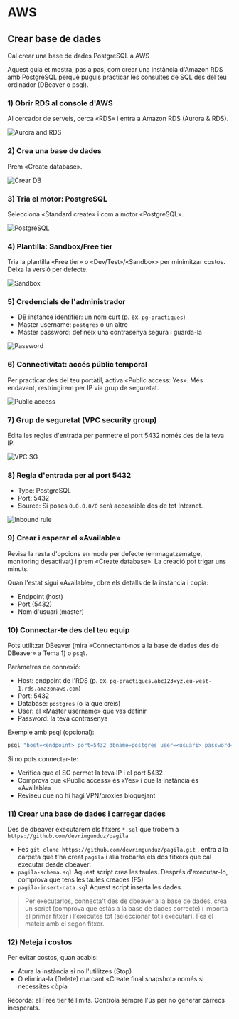# AWS

## Crear base de dades

Cal crear una base de dades PostgreSQL a AWS

Aquest guia et mostra, pas a pas, com crear una instància d'Amazon RDS amb PostgreSQL perquè puguis practicar les consultes de SQL des del teu ordinador (DBeaver o psql).

### 1) Obrir RDS al console d'AWS

Al cercador de serveis, cerca «RDS» i entra a Amazon RDS (Aurora & RDS).

![Aurora and RDS](./imatges/1_opcio_menu.png)

### 2) Crea una base de dades

Prem «Create database».

![Crear DB](./imatges/2_crear_base_de_dades.png)

### 3) Tria el motor: PostgreSQL

Selecciona «Standard create» i com a motor «PostgreSQL».

![PostgreSQL](./imatges/3_postgresql.png)

### 4) Plantilla: Sandbox/Free tier

Tria la plantilla «Free tier» o «Dev/Test»/«Sandbox» per minimitzar costos. Deixa la versió per defecte.

![Sandbox](./imatges/4_sandbox.png)

### 5) Credencials de l'administrador

- DB instance identifier: un nom curt (p. ex. `pg-practiques`)
- Master username: `postgres` o un altre
- Master password: defineix una contrasenya segura i guarda-la

![Password](./imatges/5_password.png)

### 6) Connectivitat: accés públic temporal

Per practicar des del teu portàtil, activa «Public access: Yes». Més endavant, restringirem per IP via grup de seguretat.

![Public access](./imatges/6_publicaccess.png)

### 7) Grup de seguretat (VPC security group)

Edita les regles d'entrada per permetre el port 5432 només des de la teva IP.

![VPC SG](./imatges/7_VPC_security_groups.png)

### 8) Regla d'entrada per al port 5432

- Type: PostgreSQL
- Port: 5432
- Source: Si poses `0.0.0.0/0` serà accessible des de tot Internet.

![Inbound rule](./imatges/8_indboundrule.png)

### 9) Crear i esperar el «Available»

Revisa la resta d'opcions en mode per defecte (emmagatzematge, monitoring desactivat) i prem «Create database». La creació pot trigar uns minuts.

Quan l'estat sigui «Available», obre els detalls de la instància i copia:

- Endpoint (host)
- Port (5432)
- Nom d'usuari (master)

### 10) Connectar-te des del teu equip

Pots utilitzar DBeaver (mira «Connectant-nos a la base de dades des de DBeaver» a Tema 1) o `psql`.

Paràmetres de connexió:

- Host: endpoint de l'RDS (p. ex. `pg-practiques.abc123xyz.eu-west-1.rds.amazonaws.com`)
- Port: 5432
- Database: `postgres` (o la que creïs)
- User: el «Master username» que vas definir
- Password: la teva contrasenya

Exemple amb psql (opcional):

```bash
psql "host=<endpoint> port=5432 dbname=postgres user=<usuari> password=<contrasenya> sslmode=require"
```

Si no pots connectar-te:

- Verifica que el SG permet la teva IP i el port 5432
- Comprova que «Public access» és «Yes» i que la instància és «Available»
- Reviseu que no hi hagi VPN/proxies bloquejant

### 11) Crear una base de dades i carregar dades

Des de dbeaver executarem els fitxers `*.sql` que trobem a `https://github.com/devrimgunduz/pagila`

* Fes `git clone https://github.com/devrimgunduz/pagila.git` , entra a la carpeta que t'ha creat `pagila` i allà trobaràs els dos fitxers que cal executar desde dbeaver:
* `pagila-schema.sql` Aquest script crea les taules. Després d'executar-lo, comprova que tens les taules creades (F5)
* `pagila-insert-data.sql` Aquest script inserta les dades.


> Per executarlos, connecta't des de dbeaver a la base de dades, crea un script (comprova que estàs a la base de dades correcte) i importa el primer fitxer i l'executes tot (seleccionar tot i executar). Fes el mateix amb el segon fitxer.

### 12) Neteja i costos

Per evitar costos, quan acabis:

- Atura la instància si no l'utilitzes (Stop)
- O elimina-la (Delete) marcant «Create final snapshot» només si necessites còpia

Recorda: el Free tier té límits. Controla sempre l'ús per no generar càrrecs inesperats.

